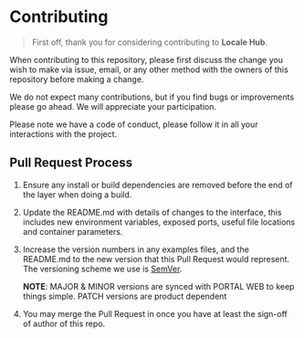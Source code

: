 # Contributing

> First off, thank you for considering contributing to **Locale Hub**.

When contributing to this repository, please first discuss the change you wish to make via issue,
email, or any other method with the owners of this repository before making a change.

We do not expect many contributions, but if you find bugs or improvements please go ahead.
We will appreciate your participation.

Please note we have a code of conduct, please follow it in all your interactions with the project.

## Pull Request Process

1. Ensure any install or build dependencies are removed before the end of the layer when doing a
   build.
2. Update the README.md with details of changes to the interface, this includes new environment
   variables, exposed ports, useful file locations and container parameters.
3. Increase the version numbers in any examples files, and the README.md to the new version that this
   Pull Request would represent. The versioning scheme we use is [SemVer](http://semver.org/).

   **NOTE**: MAJOR & MINOR versions are synced with PORTAL WEB to keep things simple. PATCH versions are product dependent

4. You may merge the Pull Request in once you have at least the sign-off of author of this repo.
